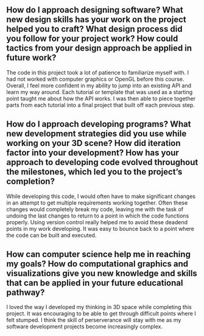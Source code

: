 How do I approach designing software?
What new design skills has your work on the project helped you to craft?
What design process did you follow for your project work?
How could tactics from your design approach be applied in future work?
----------------------------------------------------------------------

The code in this project took a lot of patience to familiarize myself with. I had not worked 
with computer graphics or OpenGL before this course. Overall, I feel more confident in my
ability to jump into an existing API and learn my way around. Each tutorial or template 
that was used as a starting point taught me about how the API works. I was then able to piece 
together parts from each tutorial into a final project that built off each previous step.



How do I approach developing programs?
What new development strategies did you use while working on your 3D scene?
How did iteration factor into your development?
How has your approach to developing code evolved throughout the milestones, which led you to the project’s completion?
----------------------------------------------------------------------
While developing this code, I would often have to make significant changes in an attempt to get multiple requirements working together.
Often these changes would completely break my code, leaving me with the task of undoing the last changes to return to a point in which the code
functions properly. Using version control really helped me to avoid these deadend points in my work developing. It was easy to bounce back to a 
point where the code can be built and executed.



How can computer science help me in reaching my goals?
How do computational graphics and visualizations give you new knowledge and skills that can be applied in your future educational pathway?
----------------------------------------------------------------------
I loved the way I developed my thinking in 3D space while completing this project. It was encouraging to be able to get through difficult points
where I felt stumped. I think the skill of perserverance will stay with me as my software development projects become increasingly complex.
